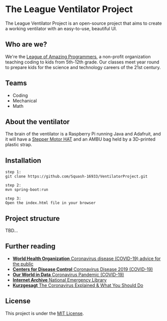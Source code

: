 # The League Ventilator Project
The League Ventilator Project is an open-source project that aims to create a working ventilator with an easy-to-use, beautiful UI.

## Who are we?
We're the [League of Amazing Programmers](https://jointheleague.org), a non-profit organization teaching coding to kids from 5th-12th grade. Our classes meet year round to prepare kids for the science and technology careers of the 21st century.

## Teams
- Coding
- Mechanical
- Math

## About the ventilator
The brain of the ventilator is a Raspberry Pi running Java and Adafruit, and it will have a [Stepper Motor HAT](https://www.adafruit.com/product/2348) and an AMBU bag held by a 3D-printed plastic strap.

## Installation
```
step 1:
git clone https://github.com/Squash-16933/VentilatorProject.git

step 2:
mvn spring-boot:run

step 3:
Open the index.html file in your browser

```

## Project structure
TBD...

## Further reading
- [**World Health Organization** Coronavirus disease (COVID-19) advice for the public](https://www.who.int/emergencies/diseases/novel-coronavirus-2019/advice-for-public)
- [**Centers for Disease Control** Coronavirus Disease 2019 (COVID-19)](https://www.cdc.gov/coronavirus/2019-nCoV/index.html)
- [**Our World in Data** Coronavirus Pandemic (COVID-19)](https://ourworldindata.org/coronavirus)
- [**Internet Archive** National Emergency Library](https://archive.org/details/nationalemergencylibrary)
- [**Kurzgesagt** The Coronavirus Explained & What You Should Do](https://www.youtube.com/watch?v=BtN-goy9VOY)

## License
This project is under the [MIT License](https://github.com/Squash-16933/VentilatorProject/blob/master/LICENSE.md).
